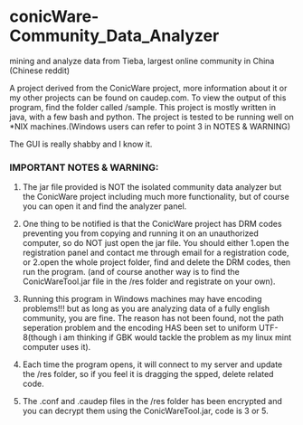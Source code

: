 # conicWare-Community_Data_Analyzer
mining and analyze data from Tieba, largest online community in China (Chinese reddit)

A project derived from the ConicWare project, more information about it or my other projects can be found on caudep.com.
To view the output of this program, find the folder called /sample. This project is mostly written in java, with a few bash and python. The project is tested to be running well on *NIX machines.(Windows users can refer to point 3 in NOTES & WARNING)

The GUI is really shabby and I know it.

### IMPORTANT NOTES & WARNING:

1. The jar file provided is NOT the isolated community data analyzer but the ConicWare project including much more functionality, but of course you can open it and find the analyzer panel. 

2. One thing to be notified is that the ConicWare project has DRM codes preventing you from copying and running it on an unauthorized computer, so do NOT just open the jar file. You should either 1.open the registration panel and contact me through email for a registration code, or 2.open the whole project folder, find and delete the DRM codes, then run the program. (and of course another way is to find the ConicWareTool.jar file in the /res folder and registrate on your own).

3. Running this program in Windows machines may have encoding problems!!! but as long as you are analyzing data of a fully english community, you are fine. The reason has not been found, not the path seperation problem and the encoding HAS been set to uniform UTF-8(though i am thinking if GBK would tackle the problem as my linux mint computer uses it).

4. Each time the program opens, it will connect to my server and update the /res folder, so if you feel it is dragging the spped, delete related code.

5. The .conf and .caudep files in the /res folder has been encrypted and you can decrypt them using the ConicWareTool.jar, code is 3 or 5.
